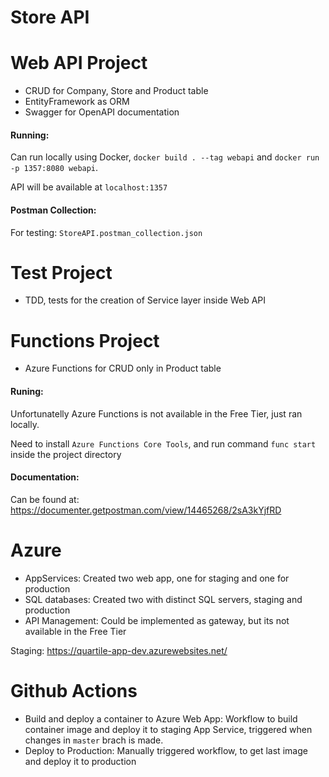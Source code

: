 # Store API

# Web API Project

 - CRUD for Company, Store and Product table
 - EntityFramework as ORM
 - Swagger for OpenAPI documentation
 
#### Running:
 Can run locally using Docker, ```docker build . --tag webapi``` and ```docker run -p 1357:8080 webapi```.
 
 API will be available at ```localhost:1357```

#### Postman Collection:
  For testing: ```StoreAPI.postman_collection.json```
 
# Test Project
 - TDD, tests for the creation of Service layer inside Web API

# Functions Project
- Azure Functions for CRUD only in Product table

#### Runing:
Unfortunatelly Azure Functions is not available in the Free Tier, just ran locally.

Need to install ```Azure Functions Core Tools```, and run command ```func start``` inside the project directory

#### Documentation:
Can be found at: https://documenter.getpostman.com/view/14465268/2sA3kYjfRD

# Azure

 - AppServices: Created two web app, one for staging and one for production
 - SQL databases: Created two with distinct SQL servers, staging and production
 - API Management: Could be implemented as gateway, but its not available in the Free Tier

Staging: https://quartile-app-dev.azurewebsites.net/

# Github Actions

- Build and deploy a container to Azure Web App: Workflow to build container image and deploy it to staging App Service, triggered when changes in ```master``` brach is made.
- Deploy to Production: Manually triggered workflow, to get last image and deploy it to production
